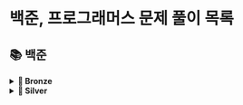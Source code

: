 #
# 백준, 프로그래머스 문제 풀이 목록

## 📚 백준
<details>
<summary><strong>🚀 Bronze</strong></summary>

| 문제번호 | 문제 | 개념 |
| -------- | ----- | ---- |
| 1000 | [A＋B](./%EB%B0%B1%EC%A4%80/Bronze/1000.%E2%80%85A%EF%BC%8BB/README.md) | - |
| 1001 | [A－B](./%EB%B0%B1%EC%A4%80/Bronze/1001.%E2%80%85A%EF%BC%8DB/README.md) | - |
| 1008 | [A／B](./%EB%B0%B1%EC%A4%80/Bronze/1008.%E2%80%85A%EF%BC%8FB/README.md) | - |
| 10093 | [숫자](./%EB%B0%B1%EC%A4%80/Bronze/10093.%E2%80%85%EC%88%AB%EC%9E%90/README.md) | [정수형 타입 - int, long, ...](./%EB%B0%B1%EC%A4%80/Bronze/10093.%E2%80%85%EC%88%AB%EC%9E%90/%EC%A0%95%EC%88%98%ED%98%95%20%ED%83%80%EC%9E%85%20-%20int%2C%20long%2C%20....md) |
| 10171 | [고양이](./%EB%B0%B1%EC%A4%80/Bronze/10171.%E2%80%85%EA%B3%A0%EC%96%91%EC%9D%B4/README.md) | - |
| 10172 | [개](./%EB%B0%B1%EC%A4%80/Bronze/10172.%E2%80%85%EA%B0%9C/README.md) | - |
| 10430 | [나머지](./%EB%B0%B1%EC%A4%80/Bronze/10430.%E2%80%85%EB%82%98%EB%A8%B8%EC%A7%80/README.md) | - |
| 10718 | [We love kriii](./%EB%B0%B1%EC%A4%80/Bronze/10718.%E2%80%85We%E2%80%85love%E2%80%85kriii/README.md) | - |
| 10804 | [카드 역배치](./%EB%B0%B1%EC%A4%80/Bronze/10804.%E2%80%85%EC%B9%B4%EB%93%9C%E2%80%85%EC%97%AD%EB%B0%B0%EC%B9%98/README.md) | [swap, reverse](./%EB%B0%B1%EC%A4%80/Bronze/10804.%E2%80%85%EC%B9%B4%EB%93%9C%E2%80%85%EC%97%AD%EB%B0%B0%EC%B9%98/swap%2C%20reverse.md) |
| 10808 | [알파벳 개수](./%EB%B0%B1%EC%A4%80/Bronze/10808.%E2%80%85%EC%95%8C%ED%8C%8C%EB%B2%B3%E2%80%85%EA%B0%9C%EC%88%98/README.md) | - |
| 10869 | [사칙연산](./%EB%B0%B1%EC%A4%80/Bronze/10869.%E2%80%85%EC%82%AC%EC%B9%99%EC%97%B0%EC%82%B0/README.md) | - |
| 10871 | [X보다 작은 수](./%EB%B0%B1%EC%A4%80/Bronze/10871.%E2%80%85X%EB%B3%B4%EB%8B%A4%E2%80%85%EC%9E%91%EC%9D%80%E2%80%85%EC%88%98/README.md) | - |
| 10926 | [？？！](./%EB%B0%B1%EC%A4%80/Bronze/10926.%E2%80%85%EF%BC%9F%EF%BC%9F%EF%BC%81/README.md) | - |
| 10950 | [A＋B － 3](./%EB%B0%B1%EC%A4%80/Bronze/10950.%E2%80%85A%EF%BC%8BB%E2%80%85%EF%BC%8D%E2%80%853/README.md) | - |
| 10951 | [A＋B － 4](./%EB%B0%B1%EC%A4%80/Bronze/10951.%E2%80%85A%EF%BC%8BB%E2%80%85%EF%BC%8D%E2%80%854/README.md) | - |
| 10952 | [A＋B － 5](./%EB%B0%B1%EC%A4%80/Bronze/10952.%E2%80%85A%EF%BC%8BB%E2%80%85%EF%BC%8D%E2%80%855/README.md) | - |
| 10998 | [A×B](./%EB%B0%B1%EC%A4%80/Bronze/10998.%E2%80%85A%C3%97B/README.md) | - |
| 11021 | [A＋B － 7](./%EB%B0%B1%EC%A4%80/Bronze/11021.%E2%80%85A%EF%BC%8BB%E2%80%85%EF%BC%8D%E2%80%857/README.md) | - |
| 11022 | [A＋B － 8](./%EB%B0%B1%EC%A4%80/Bronze/11022.%E2%80%85A%EF%BC%8BB%E2%80%85%EF%BC%8D%E2%80%858/README.md) | - |
| 11382 | [꼬마 정민](./%EB%B0%B1%EC%A4%80/Bronze/11382.%E2%80%85%EA%BC%AC%EB%A7%88%E2%80%85%EC%A0%95%EB%AF%BC/README.md) | - |
| 1267 | [핸드폰 요금](./%EB%B0%B1%EC%A4%80/Bronze/1267.%E2%80%85%ED%95%B8%EB%93%9C%ED%8F%B0%E2%80%85%EC%9A%94%EA%B8%88/README.md) | - |
| 1330 | [두 수 비교하기](./%EB%B0%B1%EC%A4%80/Bronze/1330.%E2%80%85%EB%91%90%E2%80%85%EC%88%98%E2%80%85%EB%B9%84%EA%B5%90%ED%95%98%EA%B8%B0/README.md) | - |
| 14681 | [사분면 고르기](./%EB%B0%B1%EC%A4%80/Bronze/14681.%E2%80%85%EC%82%AC%EB%B6%84%EB%A9%B4%E2%80%85%EA%B3%A0%EB%A5%B4%EA%B8%B0/README.md) | - |
| 15552 | [빠른 A＋B](./%EB%B0%B1%EC%A4%80/Bronze/15552.%E2%80%85%EB%B9%A0%EB%A5%B8%E2%80%85A%EF%BC%8BB/README.md) | - |
| 18108 | [1998년생인 내가 태국에서는 2541년생？！](./%EB%B0%B1%EC%A4%80/Bronze/18108.%E2%80%851998%EB%85%84%EC%83%9D%EC%9D%B8%E2%80%85%EB%82%B4%EA%B0%80%E2%80%85%ED%83%9C%EA%B5%AD%EC%97%90%EC%84%9C%EB%8A%94%E2%80%852541%EB%85%84%EC%83%9D%EF%BC%9F%EF%BC%81/README.md) | - |
| 2309 | [일곱 난쟁이](./%EB%B0%B1%EC%A4%80/Bronze/2309.%E2%80%85%EC%9D%BC%EA%B3%B1%E2%80%85%EB%82%9C%EC%9F%81%EC%9D%B4/README.md) | - |
| 2438 | [별 찍기 － 1](./%EB%B0%B1%EC%A4%80/Bronze/2438.%E2%80%85%EB%B3%84%E2%80%85%EC%B0%8D%EA%B8%B0%E2%80%85%EF%BC%8D%E2%80%851/README.md) | - |
| 2439 | [별 찍기 － 2](./%EB%B0%B1%EC%A4%80/Bronze/2439.%E2%80%85%EB%B3%84%E2%80%85%EC%B0%8D%EA%B8%B0%E2%80%85%EF%BC%8D%E2%80%852/README.md) | - |
| 2440 | [별 찍기 － 3](./%EB%B0%B1%EC%A4%80/Bronze/2440.%E2%80%85%EB%B3%84%E2%80%85%EC%B0%8D%EA%B8%B0%E2%80%85%EF%BC%8D%E2%80%853/README.md) | - |
| 2441 | [별 찍기 － 4](./%EB%B0%B1%EC%A4%80/Bronze/2441.%E2%80%85%EB%B3%84%E2%80%85%EC%B0%8D%EA%B8%B0%E2%80%85%EF%BC%8D%E2%80%854/README.md) | - |
| 2443 | [별 찍기 － 6](./%EB%B0%B1%EC%A4%80/Bronze/2443.%E2%80%85%EB%B3%84%E2%80%85%EC%B0%8D%EA%B8%B0%E2%80%85%EF%BC%8D%E2%80%856/README.md) | - |
| 2444 | [별 찍기 － 7](./%EB%B0%B1%EC%A4%80/Bronze/2444.%E2%80%85%EB%B3%84%E2%80%85%EC%B0%8D%EA%B8%B0%E2%80%85%EF%BC%8D%E2%80%857/README.md) | - |
| 2445 | [별 찍기 － 8](./%EB%B0%B1%EC%A4%80/Bronze/2445.%E2%80%85%EB%B3%84%E2%80%85%EC%B0%8D%EA%B8%B0%E2%80%85%EF%BC%8D%E2%80%858/README.md) | - |
| 2446 | [별 찍기 － 9](./%EB%B0%B1%EC%A4%80/Bronze/2446.%E2%80%85%EB%B3%84%E2%80%85%EC%B0%8D%EA%B8%B0%E2%80%85%EF%BC%8D%E2%80%859/README.md) | - |
| 2480 | [주사위 세개](./%EB%B0%B1%EC%A4%80/Bronze/2480.%E2%80%85%EC%A3%BC%EC%82%AC%EC%9C%84%E2%80%85%EC%84%B8%EA%B0%9C/README.md) | - |
| 2490 | [윷놀이](./%EB%B0%B1%EC%A4%80/Bronze/2490.%E2%80%85%EC%9C%B7%EB%86%80%EC%9D%B4/README.md) | - |
| 25083 | [새싹](./%EB%B0%B1%EC%A4%80/Bronze/25083.%E2%80%85%EC%83%88%EC%8B%B9/README.md) | - |
| 2525 | [오븐 시계](./%EB%B0%B1%EC%A4%80/Bronze/2525.%E2%80%85%EC%98%A4%EB%B8%90%E2%80%85%EC%8B%9C%EA%B3%84/README.md) | - |
| 25304 | [영수증](./%EB%B0%B1%EC%A4%80/Bronze/25304.%E2%80%85%EC%98%81%EC%88%98%EC%A6%9D/README.md) | - |
| 25314 | [코딩은 체육과목 입니다](./%EB%B0%B1%EC%A4%80/Bronze/25314.%E2%80%85%EC%BD%94%EB%94%A9%EC%9D%80%E2%80%85%EC%B2%B4%EC%9C%A1%EA%B3%BC%EB%AA%A9%E2%80%85%EC%9E%85%EB%8B%88%EB%8B%A4/README.md) | - |
| 2557 | [Hello World](./%EB%B0%B1%EC%A4%80/Bronze/2557.%E2%80%85Hello%E2%80%85World/README.md) | - |
| 2562 | [최댓값](./%EB%B0%B1%EC%A4%80/Bronze/2562.%E2%80%85%EC%B5%9C%EB%8C%93%EA%B0%92/README.md) | - |
| 2576 | [홀수](./%EB%B0%B1%EC%A4%80/Bronze/2576.%E2%80%85%ED%99%80%EC%88%98/README.md) | [&lt;vector&gt; - vector](./%EB%B0%B1%EC%A4%80/Bronze/2576.%E2%80%85%ED%99%80%EC%88%98/%3Cvector%3E%20-%20vector.md) |
| 2577 | [숫자의 개수](./%EB%B0%B1%EC%A4%80/Bronze/2577.%E2%80%85%EC%88%AB%EC%9E%90%EC%9D%98%E2%80%85%EA%B0%9C%EC%88%98/README.md) | - |
| 2587 | [대표값2](./%EB%B0%B1%EC%A4%80/Bronze/2587.%E2%80%85%EB%8C%80%ED%91%9C%EA%B0%922/README.md) | - |
| 2588 | [곱셈](./%EB%B0%B1%EC%A4%80/Bronze/2588.%E2%80%85%EA%B3%B1%EC%85%88/README.md) | - |
| 2739 | [구구단](./%EB%B0%B1%EC%A4%80/Bronze/2739.%E2%80%85%EA%B5%AC%EA%B5%AC%EB%8B%A8/README.md) | - |
| 2752 | [세수정렬](./%EB%B0%B1%EC%A4%80/Bronze/2752.%E2%80%85%EC%84%B8%EC%88%98%EC%A0%95%EB%A0%AC/README.md) | [&lt;algorithm&gt; - min, max](./%EB%B0%B1%EC%A4%80/Bronze/2752.%E2%80%85%EC%84%B8%EC%88%98%EC%A0%95%EB%A0%AC/%3Calgorithm%3E%20-%20min%2C%20max.md) |
|  |  | [&lt;algorithm&gt; - sort](./%EB%B0%B1%EC%A4%80/Bronze/2752.%E2%80%85%EC%84%B8%EC%88%98%EC%A0%95%EB%A0%AC/%3Calgorithm%3E%20-%20sort.md) |
| 2753 | [윤년](./%EB%B0%B1%EC%A4%80/Bronze/2753.%E2%80%85%EC%9C%A4%EB%85%84/README.md) | - |
| 2884 | [알람 시계](./%EB%B0%B1%EC%A4%80/Bronze/2884.%E2%80%85%EC%95%8C%EB%9E%8C%E2%80%85%EC%8B%9C%EA%B3%84/README.md) | - |
| 3003 | [킹， 퀸， 룩， 비숍， 나이트， 폰](./%EB%B0%B1%EC%A4%80/Bronze/3003.%E2%80%85%ED%82%B9%EF%BC%8C%E2%80%85%ED%80%B8%EF%BC%8C%E2%80%85%EB%A3%A9%EF%BC%8C%E2%80%85%EB%B9%84%EC%88%8D%EF%BC%8C%E2%80%85%EB%82%98%EC%9D%B4%ED%8A%B8%EF%BC%8C%E2%80%85%ED%8F%B0/README.md) | - |
| 8393 | [합](./%EB%B0%B1%EC%A4%80/Bronze/8393.%E2%80%85%ED%95%A9/README.md) | - |
| 8958 | [OX퀴즈](./%EB%B0%B1%EC%A4%80/Bronze/8958.%E2%80%85OX%ED%80%B4%EC%A6%88/README.md) | - |
| 9498 | [시험 성적](./%EB%B0%B1%EC%A4%80/Bronze/9498.%E2%80%85%EC%8B%9C%ED%97%98%E2%80%85%EC%84%B1%EC%A0%81/README.md) | - |

</details>
<details>
<summary><strong>🚀 Silver</strong></summary>

| 문제번호 | 문제 | 개념 |
| -------- | ----- | ---- |
| 1406 | [에디터](./%EB%B0%B1%EC%A4%80/Silver/1406.%E2%80%85%EC%97%90%EB%94%94%ED%84%B0/README.md) | - |

</details>
